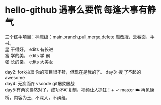 # hello-github  遇事么要慌  每逢大事有静气
三个练手项目：神魔级：main,branch,pull,merge,delete 魔改版，云吞面，手书。   
星 干得好， edits 有长进  
富 学的美， edits 学  霸  
张 长的亲， edits 大美女 

day2: fork拉取 你的项目很不错，但现在是我的了。 
day3: 搜       了不起的 awesome  
day4: 无疾而终   vscode git屡败屡战  
day5:有两次偶然对了，成功不可复制，视频让人抓狂！+ ✓ master ☁️ 再见康桥，内容为王。不深入，不纠结。
